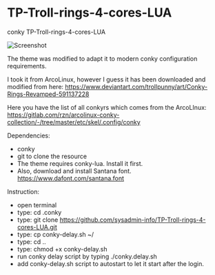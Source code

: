 # TP-Troll-rings-4-cores-LUA
conky TP-Troll-rings-4-cores-LUA

![Screenshot](https://i.imgur.com/izQQxHS.png)

The theme was modified to adapt it to modern conky configuration requirements.

I took it from ArcoLinux, however I guess it has been downloaded and modified from here: https://www.deviantart.com/trollpunny/art/Conky-Rings-Revamped-591137228

Here you have the list of all conkyrs which comes from the ArcoLInux: https://gitlab.com/rzn/arcolinux-conky-collection/-/tree/master/etc/skel/.config/conky

Dependencies:
* conky
* git to clone the resource
* The theme requires conky-lua. Install it first. 
* Also, download and install Santana font. https://www.dafont.com/santana.font

Instruction:
* open terminal
* type: cd .conky
* type: git clone https://github.com/sysadmin-info/TP-Troll-rings-4-cores-LUA.git
* type: cp conky-delay.sh ~/
* type: cd ..
* type: chmod +x conky-delay.sh
* run conky delay script by typing ./conky.delay.sh
* add conky-delay.sh script to autostart to let it start after the login.
